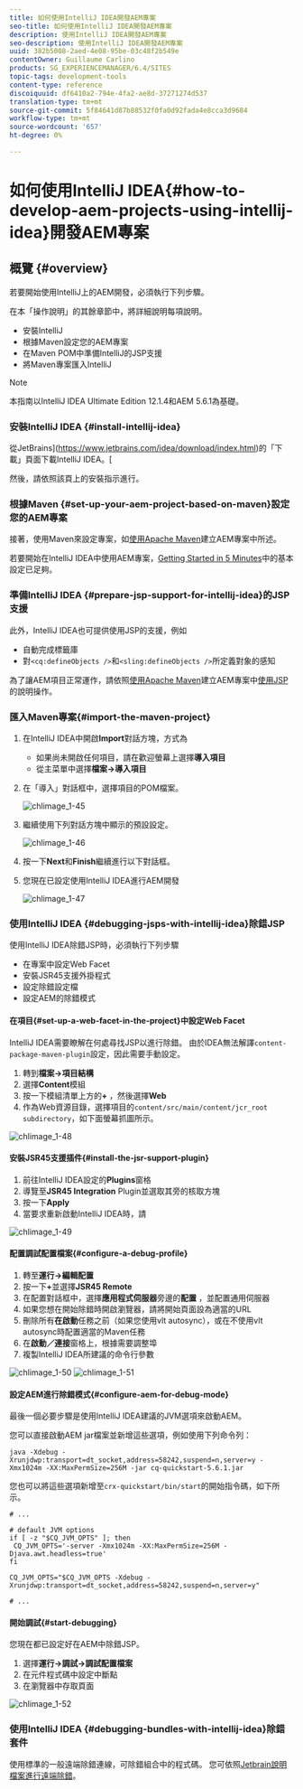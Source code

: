 ```yaml
---
title: 如何使用IntelliJ IDEA開發AEM專案
seo-title: 如何使用IntelliJ IDEA開發AEM專案
description: 使用IntelliJ IDEA開發AEM專案
seo-description: 使用IntelliJ IDEA開發AEM專案
uuid: 382b5008-2aed-4e08-95be-03c48f2b549e
contentOwner: Guillaume Carlino
products: SG_EXPERIENCEMANAGER/6.4/SITES
topic-tags: development-tools
content-type: reference
discoiquuid: df6410a2-794e-4fa2-ae8d-37271274d537
translation-type: tm+mt
source-git-commit: 5f84641d87b88532f0fa0d92fada4e8cca3d9684
workflow-type: tm+mt
source-wordcount: '657'
ht-degree: 0%

---
```



# 如何使用IntelliJ IDEA{#how-to-develop-aem-projects-using-intellij-idea}開發AEM專案

## 概覽 {#overview}

若要開始使用IntelliJ上的AEM開發，必須執行下列步驟。

在本「操作說明」的其餘章節中，將詳細說明每項說明。

* 安裝IntelliJ
* 根據Maven設定您的AEM專案
* 在Maven POM中準備IntelliJ的JSP支援
* 將Maven專案匯入IntelliJ

>[!NOTE]
>
>本指南以IntelliJ IDEA Ultimate Edition 12.1.4和AEM 5.6.1為基礎。

### 安裝IntelliJ IDEA {#install-intellij-idea}

從JetBrains](https://www.jetbrains.com/idea/download/index.html)的「下載」頁面下載IntelliJ IDEA。[

然後，請依照該頁上的安裝指示進行。

### 根據Maven {#set-up-your-aem-project-based-on-maven}設定您的AEM專案

接著，使用Maven來設定專案，如[使用Apache Maven](/help/sites-developing/ht-projects-maven.md)建立AEM專案中所述。

若要開始在IntelliJ IDEA中使用AEM專案，[Getting Started in 5 Minutes](https://maven.apache.org/guides/getting-started/maven-in-five-minutes.html)中的基本設定已足夠。

### 準備IntelliJ IDEA {#prepare-jsp-support-for-intellij-idea}的JSP支援

此外，IntelliJ IDEA也可提供使用JSP的支援，例如

* 自動完成標籤庫
* 對`<cq:defineObjects />`和`<sling:defineObjects />`所定義對象的感知

為了讓AEM項目正常運作，請依照[使用Apache Maven](/help/sites-developing/ht-projects-maven.md)建立AEM專案中[使用JSP](/help/sites-developing/ht-projects-maven.md#how-to-work-with-jsps)的說明操作。

### 匯入Maven專案{#import-the-maven-project}

1. 在IntelliJ IDEA中開啟&#x200B;**Import**&#x200B;對話方塊，方式為

   * 如果尚未開啟任何項目，請在歡迎螢幕上選擇&#x200B;**導入項目**
   * 從主菜單中選擇&#x200B;**檔案->導入項目**

1. 在「導入」對話框中，選擇項目的POM檔案。

   ![chlimage_1-45](assets/chlimage_1-45.png)

1. 繼續使用下列對話方塊中顯示的預設設定。

   ![chlimage_1-46](assets/chlimage_1-46.png)

1. 按一下&#x200B;**Next**&#x200B;和&#x200B;**Finish**&#x200B;繼續進行以下對話框。
1. 您現在已設定使用IntelliJ IDEA進行AEM開發

   ![chlimage_1-47](assets/chlimage_1-47.png)

### 使用IntelliJ IDEA {#debugging-jsps-with-intellij-idea}除錯JSP

使用IntelliJ IDEA除錯JSP時，必須執行下列步驟

* 在專案中設定Web Facet
* 安裝JSR45支援外掛程式
* 設定除錯設定檔
* 設定AEM的除錯模式

#### 在項目{#set-up-a-web-facet-in-the-project}中設定Web Facet

IntelliJ IDEA需要瞭解在何處尋找JSP以進行除錯。 由於IDEA無法解譯`content-package-maven-plugin`設定，因此需要手動設定。

1. 轉到&#x200B;**檔案->項目結構**
1. 選擇&#x200B;**Content**&#x200B;模組
1. 按一下模組清單上方的&#x200B;**+** ，然後選擇&#x200B;**Web**
1. 作為Web資源目錄，選擇項目的`content/src/main/content/jcr_root subdirectory`，如下面螢幕抓圖所示。

![chlimage_1-48](assets/chlimage_1-48.png)

#### 安裝JSR45支援插件{#install-the-jsr-support-plugin}

1. 前往IntelliJ IDEA設定的&#x200B;**Plugins**&#x200B;窗格
1. 導覽至&#x200B;**JSR45 Integration** Plugin並選取其旁的核取方塊
1. 按一下&#x200B;**Apply**
1. 當要求重新啟動IntelliJ IDEA時，請

![chlimage_1-49](assets/chlimage_1-49.png)

#### 配置調試配置檔案{#configure-a-debug-profile}

1. 轉至&#x200B;**運行->編輯配置**
1. 按一下&#x200B;**+**&#x200B;並選擇&#x200B;**JSR45 Remote**
1. 在配置對話框中，選擇&#x200B;**應用程式伺服器**&#x200B;旁邊的&#x200B;**配置** ，並配置通用伺服器
1. 如果您想在開始除錯時開啟瀏覽器，請將開始頁面設為適當的URL
1. 刪除所有&#x200B;**在啟動**&#x200B;任務之前（如果您使用vlt autosync），或在不使用vlt autosync時配置適當的Maven任務
1. 在&#x200B;**啟動／連接**&#x200B;窗格上，根據需要調整埠
1. 複製IntelliJ IDEA所建議的命令行參數

![chlimage_1-50](assets/chlimage_1-50.png) ![chlimage_1-51](assets/chlimage_1-51.png)

#### 設定AEM進行除錯模式{#configure-aem-for-debug-mode}

最後一個必要步驟是使用IntelliJ IDEA建議的JVM選項來啟動AEM。

您可以直接啟動AEM jar檔案並新增這些選項，例如使用下列命令列：

`java -Xdebug -Xrunjdwp:transport=dt_socket,address=58242,suspend=n,server=y -Xmx1024m -XX:MaxPermSize=256M -jar cq-quickstart-5.6.1.jar`

您也可以將這些選項新增至`crx-quickstart/bin/start`的開始指令碼，如下所示。

```shell
# ...

# default JVM options
if [ -z "$CQ_JVM_OPTS" ]; then
 CQ_JVM_OPTS='-server -Xmx1024m -XX:MaxPermSize=256M -Djava.awt.headless=true'
fi

CQ_JVM_OPTS="$CQ_JVM_OPTS -Xdebug -Xrunjdwp:transport=dt_socket,address=58242,suspend=n,server=y"

# ...
```

#### 開始調試{#start-debugging}

您現在都已設定好在AEM中除錯JSP。

1. 選擇&#x200B;**運行->調試->調試配置檔案**
1. 在元件程式碼中設定中斷點
1. 在瀏覽器中存取頁面

![chlimage_1-52](assets/chlimage_1-52.png)

### 使用IntelliJ IDEA {#debugging-bundles-with-intellij-idea}除錯套件

使用標準的一般遠端除錯連線，可除錯組合中的程式碼。 您可依照[Jetbrain說明檔案進行遠端除錯](https://www.jetbrains.com/idea/webhelp/run-debug-configuration-remote.html)。

